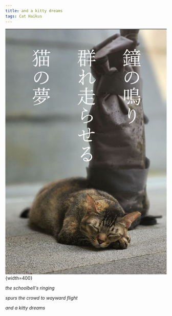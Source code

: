 ```yaml
---
title: and a kitty dreams
tags: Cat Haikus
---
```


![](../../images/jerry_dreams.png){width=400}

_the schoolbell's ringing_

_spurs the crowd to wayward flight_

_and a kitty dreams_